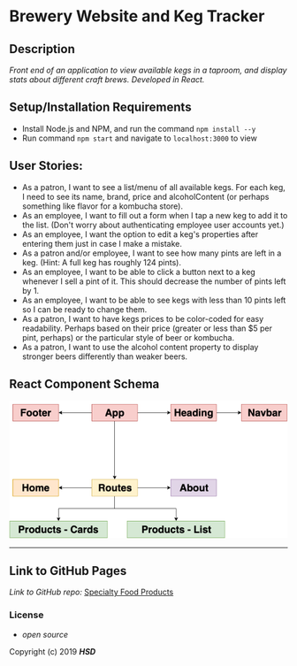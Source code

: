 # Brewery Website and Keg Tracker

## Description

_Front end of an application to view available kegs in a taproom, and display stats about different craft brews. Developed in React._

## Setup/Installation Requirements

- Install Node.js and NPM, and run the command `npm install --y`
- Run command `npm start` and navigate to `localhost:3000` to view

## User Stories:

- As a patron, I want to see a list/menu of all available kegs. For each keg, I need to see its name, brand, price and alcoholContent (or perhaps something like flavor for a kombucha store).
- As an employee, I want to fill out a form when I tap a new keg to add it to the list. (Don't worry about authenticating employee user accounts yet.)
- As an employee, I want the option to edit a keg's properties after entering them just in case I make a mistake.
- As a patron and/or employee, I want to see how many pints are left in a keg. (Hint: A full keg has roughly 124 pints).
- As an employee, I want to be able to click a button next to a keg whenever I sell a pint of it. This should decrease the number of pints left by 1.
- As an employee, I want to be able to see kegs with less than 10 pints left so I can be ready to change them.
- As a patron, I want to have kegs prices to be color-coded for easy readability. Perhaps based on their price (greater or less than \$5 per pint, perhaps) or the particular style of beer or kombucha.
- As a patron, I want to use the alcohol content property to display stronger beers differently than weaker beers.

## React Component Schema

<p align="center">
<img src="https://github.com/hsdonkin/keg-tracker/blob/master/src/assets/react-components-diagram.png">
<hr />
</p>

## Link to GitHub Pages

_Link to GitHub repo:_
[Specialty Food Products](https://github.com/hsdonkin/keg-tracker)

### License

- _open source_

Copyright (c) 2019 **_HSD_**
